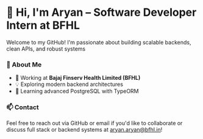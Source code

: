 # 👋 Hi, I'm Aryan – Software Developer Intern at BFHL

Welcome to my GitHub! I'm passionate about building scalable backends, clean APIs, and robust systems

### 🏢 About Me
- 🔧 Working at **Bajaj Finserv Health Limited (BFHL)**
- 💡 Exploring modern backend architectures
- 🚀 Learning advanced PostgreSQL with TypeORM



### 📫 Contact
Feel free to reach out via GitHub or email if you'd like to collaborate or discuss full stack or backend systems at aryan.aryan@bfhl.in!

